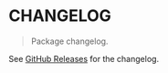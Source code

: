 # CHANGELOG

> Package changelog.

See [GitHub Releases](https://github.com/stdlib-js/math-base-utils-float64-epsilon-difference/releases) for the changelog.
